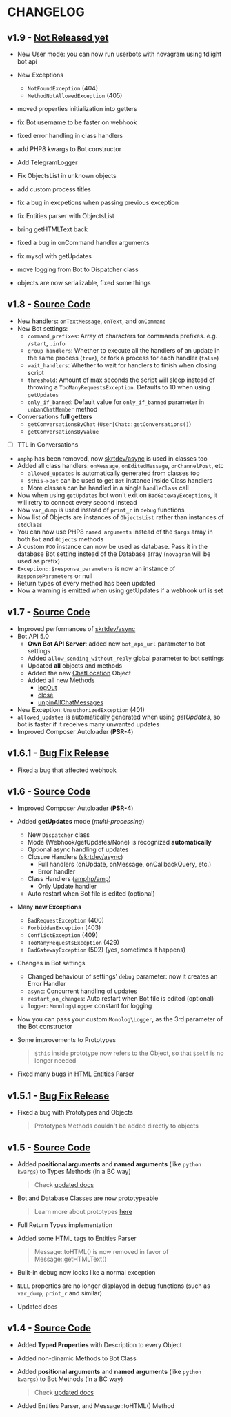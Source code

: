 # CHANGELOG

## v1.9 - [Not Released yet](https://github.com/skrtdev/NovaGram/releases/tag/v1.9)  

- New User mode: you can now run userbots with novagram using tdlight bot api
- New Exceptions
    - `NotFoundException` (404)
    - `MethodNotAllowedException` (405)

- moved properties initialization into getters
- fix Bot username to be faster on webhook  
- fixed error handling in class handlers  
- add PHP8 kwargs to Bot constructor  
- Add TelegramLogger  
- Fix ObjectsList in unknown objects  
- add custom process titles  
- fix a bug in excpetions when passing previous exception
- fix Entities parser with ObjectsList  
- bring getHTMLText back  
- fixed a bug in onCommand handler arguments  
- fix mysql with getUpdates  
- move logging from Bot to Dispatcher class  
- objects are now serializable, fixed some things  


## v1.8 - [Source Code](https://github.com/skrtdev/NovaGram/releases/tag/v1.8)
- New handlers: `onTextMessage`, `onText`, and `onCommand`
- New Bot settings:
    - `command_prefixes`: Array of characters for commands prefixes. e.g. `/start`, `.info`
    - `group_handlers`: Whether to execute all the handlers of an update in the same process (`true`), or fork a process for each handler (`false`)
    - `wait_handlers`: Whether to wait for handlers to finish when closing script
    - `threshold`: Amount of max seconds the script will sleep instead of throwing a `TooManyRequestsException`. Defaults to 10 when using `getUpdates`  
    - `only_if_banned`: Default value for `only_if_banned` parameter in `unbanChatMember` method  
- Conversations **full getters**
    - `getConversationsByChat` (`User|Chat::getConversations()`)
    - `getConversationsByValue`
- [ ] TTL in Conversations
- `amphp` has been removed, now [skrtdev/async](https://github.com/skrtdev/php-async) is used in classes too
- Added all class handlers: `onMessage`, `onEditedMessage`, `onChannelPost`, etc
    - `allowed_updates` is automatically generated from classes too
    - `$this->Bot` can be used to get `Bot` instance inside Class handlers
    - More classes can be handled in a single `handleClass` call  
- Now when using `getUpdates` bot won't exit on `BadGatewayException`s, it will retry to connect every second instead
- Now `var_dump` is used instead of `print_r` in `debug` functions  
- Now list of Objects are instances of `ObjectsList` rather than instances of `stdClass`  
- You can now use PHP8 `named arguments` instead of the `$args` array in both `Bot` and `Objects` methods  
- A custom `PDO` instance can now be used as database. Pass it in the database Bot setting instead of the Database array (`novagram` will be used as prefix)
- `Exception::$response_parameters` is now an instance of `ResponseParameters` or null
- Return types of every method has been updated  
- Now a warning is emitted when using getUpdates if a webhook url is set

## v1.7 - [Source Code](https://github.com/skrtdev/NovaGram/releases/tag/v1.7)
- Improved performances of [skrtdev/async](https://github.com/skrtdev/php-async)
- Bot API 5.0
    - **Own Bot API Server**: added new `bot_api_url` parameter to bot settings
    - Added `allow_sending_without_reply` global parameter to bot settings
    - Updated **all** objects and methods
    - Added the new [ChatLocation](https://core.telegram.org/bots/api#chatlocation) Object
    - Added all new Methods
        - [logOut](https://core.telegram.org/bots/api#logout)
        - [close](https://core.telegram.org/bots/api#close)
        - [unpinAllChatMessages](https://core.telegram.org/bots/api#unpinallchatmessages)
- New Exception: `UnauthorizedException` (401)
- `allowed_updates` is automatically generated when using _getUpdates_, so bot is faster if it receives many unwanted updates
- Improved Composer Autoloader (**PSR-4**)

## v1.6.1 - [Bug Fix Release](https://github.com/skrtdev/NovaGram/releases/tag/v1.6.1)

- Fixed a bug that affected webhook


## v1.6 - [Source Code](https://github.com/skrtdev/NovaGram/releases/tag/v1.6)

- Improved Composer Autoloader (**PSR-4**)
- Added **getUpdates** mode (_multi-processing_)
    - New `Dispatcher` class
    - Mode (Webhook/getUpdates/None) is recognized **automatically**
    - Optional async handling of updates
    - Closure Handlers ([skrtdev/async](https://github.com/skrtdev/php-async))
        - Full handlers (onUpdate, onMessage, onCallbackQuery, etc.)
        - Error handler
    - Class Handlers ([amphp/amp](https://github.com/amphp/amp))
        - Only Update handler
    - Auto restart when Bot file is edited (optional)

- Many **new Exceptions**
    - `BadRequestException` (400)
    - `ForbiddenException` (403)
    - `ConflictException` (409)
    - `TooManyRequestsException` (429)
    - `BadGatewayException` (502) (yes, sometimes it happens)

- Changes in Bot settings
    - Changed behaviour of settings' `debug` parameter: now it creates an Error Handler  
    - `async`: Concurrent handling of updates
    - `restart_on_changes`: Auto restart when Bot file is edited (optional)  
    - `logger`: `Monolog\Logger` constant for logging

- Now you can pass your custom `Monolog\Logger`, as the 3rd parameter of the Bot constructor  
- Some improvements to Prototypes

    > `$this` inside prototype now refers to the Object, so that `$self` is no longer needed

- Fixed many bugs in HTML Entities Parser

## v1.5.1 - [Bug Fix Release](https://github.com/skrtdev/NovaGram/releases/tag/v1.5.1)

- Fixed a bug with Prototypes and Objects

    > Prototypes Methods couldn't be added directly to objects

## v1.5 - [Source Code](https://github.com/skrtdev/NovaGram/releases/tag/v1.5)

- Added **positional arguments** and **named arguments** (like `python kwargs`) to Types Methods (in a BC way)

    > Check [updated docs](https://docs.novagram.ga/objects.html)

- Bot and Database Classes are now prototypeable

    > Learn more about prototypes [here](https://docs.novagram.ga/prototypes.html)

- Full Return Types implementation
- Added some HTML tags to Entities Parser

    > Message::toHTML() is now removed in favor of Message::getHTMLText()

- Built-in debug now looks like a normal exception
- `NULL` properties are no longer displayed in debug functions (such as `var_dump`, `print_r` and similar)
- Updated docs

## v1.4 - [Source Code](https://github.com/skrtdev/NovaGram/releases/tag/v1.4)

- Added **Typed Properties** with Description to every Object
- Added non-dinamic Methods to Bot Class
- Added **positional arguments** and **named arguments** (like `python kwargs`) to Bot Methods (in a BC way)

    > Check [updated docs](https://docs.novagram.ga/requests.html)

- Added Entities Parser, and Message::toHTML() Method
